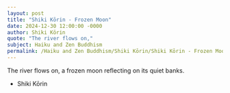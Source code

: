 ```yaml
---
layout: post
title: "Shiki Kōrin - Frozen Moon"
date: 2024-12-30 12:00:00 -0000
author: Shiki Kōrin
quote: "The river flows on,"
subject: Haiku and Zen Buddhism
permalink: /Haiku and Zen Buddhism/Shiki Kōrin/Shiki Kōrin - Frozen Moon
---
```


The river flows on,
a frozen moon reflecting
on its quiet banks.

- Shiki Kōrin
